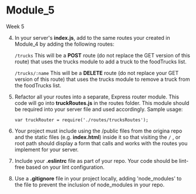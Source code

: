 # Module_5

Week 5
<!-- 
1. Fork this repository.

2. Initialize your project using npm to create a **package.json** file.

3. Extend the **trucks.js** file by adding to the methods you already created with these new ones:

   `addTruck` This method takes one parameter, a truck object, and adds it to the foodTrucks array. Sample usage:
   
   `trucks.addTruck(newTruck);`
   
   `removeTruck` This method takes one parameter, an name associated with a food truck. It should remove the given truck object from the foodTrucks array. Sample usage:
   
   `trucks.removeTruck(name);` -->
   
4. In your server's **index.js**, add to the same routes your created in Module_4 by adding the following routes:

   `/trucks` This will be a **POST** route (do not replace the GET version of this route) that uses the trucks module to add a truck to the foodTrucks list.
   
   `/trucks/:name` This will be a **DELETE** route (do not replace your GET version of this route) that uses the trucks module to remove a truck from the foodTrucks list.

5. Refactor all your routes into a separate, Express router module. This code will go into **truckRoutes.js** in the routes folder. This module should be required into your server file and used accordingly. Sample usage:

   `var truckRouter = require('./routes/trucksRoutes');`
   
6. Your project must include using the /public files from the origina repo and the static files (e.g. **index.html**) inside it so that visiting the `/` , or root path should display a form that calls and works with the routes you implement for your server.

7. Include your **.eslintrc** file as part of your repo. Your code should be lint-free based on your lint configuration.

8. Use a **.gitignore** file in your project locally, adding 'node_modules' to the file to prevent the inclusion of node_modules in your repo.

